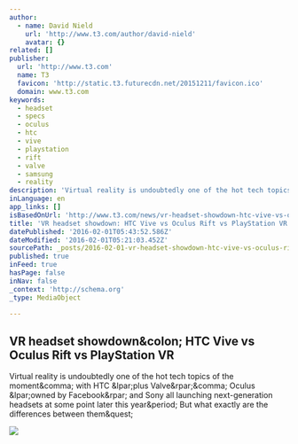 ```yaml
---
author:
  - name: David Nield
    url: 'http://www.t3.com/author/david-nield'
    avatar: {}
related: []
publisher:
  url: 'http://www.t3.com'
  name: T3
  favicon: 'http://static.t3.futurecdn.net/20151211/favicon.ico'
  domain: www.t3.com
keywords:
  - headset
  - specs
  - oculus
  - htc
  - vive
  - playstation
  - rift
  - valve
  - samsung
  - reality
description: 'Virtual reality is undoubtedly one of the hot tech topics of the moment, with HTC (plus Valve), Oculus (owned by Facebook) and Sony all launching next-generation headsets at some point later this year. But what exactly are the differences between them?'
inLanguage: en
app_links: []
isBasedOnUrl: 'http://www.t3.com/news/vr-headset-showdown-htc-vive-vs-oculus-rift-vs-playstation-vr'
title: 'VR headset showdown: HTC Vive vs Oculus Rift vs PlayStation VR'
datePublished: '2016-02-01T05:43:52.586Z'
dateModified: '2016-02-01T05:21:03.452Z'
sourcePath: _posts/2016-02-01-vr-headset-showdown-htc-vive-vs-oculus-rift-vs-playstation.md
published: true
inFeed: true
hasPage: false
inNav: false
_context: 'http://schema.org'
_type: MediaObject

---
```

<article style=""><h1>VR headset showdown&amp;colon; HTC Vive vs Oculus Rift vs PlayStation VR</h1><p>Virtual reality is undoubtedly one of the hot tech topics of the moment&amp;comma; with HTC &amp;lpar;plus Valve&amp;rpar;&amp;comma; Oculus &amp;lpar;owned by Facebook&amp;rpar; and Sony all launching next-generation headsets at some point later this year&amp;period; But what exactly are the differences between them&amp;quest;</p><img src="http://media.t3.com/img/resized/00/xxl_00%20header-16-1200-80.jpg" /></article>